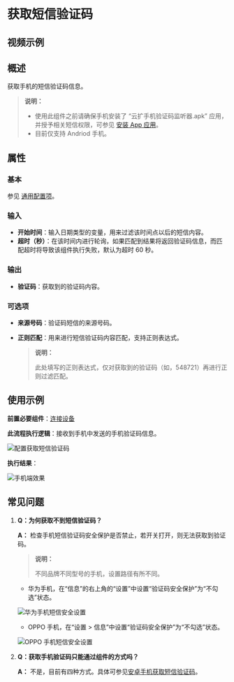 # 获取短信验证码

## 视频示例

## 概述

获取手机的短信验证码信息。

> **说明：**
>
> - 使用此组件之前请确保手机安装了 “云扩手机验证码监听器.apk” 应用，并授予相关短信权限，可参见 [安装 App 应用](../../../Studio/process/developProject/MobileDevicesManage/AutomationConfiguration.md)。
> - 目前仅支持 Andriod 手机。

## 属性

### 基本

参见 [通用配置项](../../Appendix/CommonConfigurationItems.md)。

### 输入

- **开始时间**：输入日期类型的变量，用来过滤该时间点以后的短信内容。
- **超时（秒）**：在该时间内进行轮询，如果匹配到结果将返回验证码信息，而匹配超时将导致该组件执行失败，默认为超时 60 秒。

### 输出

- **验证码**：获取到的验证码内容。

### 可选项

- **来源号码**：验证码短信的来源号码。
- **正则匹配**：用来进行短信验证码内容匹配，支持正则表达式。

    >**说明：**
    >
    >此处填写的正则表达式，仅对获取到的验证码（如，548721）再进行正则过滤匹配。

## 使用示例

**前置必要组件**：[连接设备](../../PhoneAutomation/MobileConnect.md)

**此流程执行逻辑**：接收到手机中发送的手机验证码信息。

![配置获取短信验证码](https://docimages.blob.core.chinacloudapi.cn/images/Activities/smscodevarials20201230.png)

**执行结果**：

![手机端效果](https://docimages.blob.core.chinacloudapi.cn/images/Activities/runprocesssmscode20201230.png)

## 常见问题

1. **Q：为何获取不到短信验证码？**

    **A：** 检查手机短信验证码安全保护是否禁止，若开关打开，则无法获取到验证码。

   > **说明：**
   >
   > 不同品牌不同型号的手机，设置路径有所不同。

   - 华为手机，在“信息”的右上角的“设置”中设置“验证码安全保护”为“不勾选”状态。

    ![华为手机短信安全设置](https://docimages.blob.core.chinacloudapi.cn/images/Activities/smssetting20201230.png)

   - OPPO 手机，在“设置 > 信息”中设置“验证码安全保护”为“不勾选”状态。

    ![OPPO 手机短信安全设置](https://docimages.blob.core.chinacloudapi.cn/images/Studio/opposetting20210618.png)

2. **Q：获取手机验证码只能通过组件的方式吗？**

   **A：** 不是，目前有四种方式。具体可参见[安卓手机获取短信验证码](../../../BestPractices/GetAndroidSMSCode.md)。
